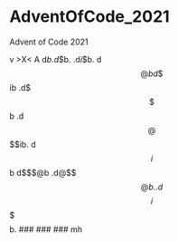 # AdventOfCode_2021
Advent of Code 2021

   v
        >X<
         A
        d$b
      .d\$$b.
    .d$i$$\$$b.
       d$$@b
      d\$$$ib
    .d$$$\$$$b
  .d$$@$$$$\$$ib.
      d$$i$$b
     d\$$$$@$b
  .d$@$$\$$$$$@b.
.d$$$$i$$$\$$$$$$b.
        ###
        ###
        ### mh
